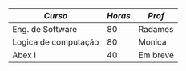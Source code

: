 | *Curso*      | *Horas* | *Prof*        |
|-----------|-------|---------------|
| Eng. de Software | 80 | Radames |
| Logica de computação | 80 | Monica |
| Abex I | 40 | Em breve |

